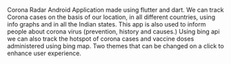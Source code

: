 Corona Radar Android Application made using flutter and dart. 
We can track Corona cases on the basis of our location, in all different countries, using info graphs and in all the Indian states. 
This app is also used to inform people about corona virus (prevention, history and causes.) 
Using bing api we can also track the hotspot of corona cases and vaccine doses administered using bing map.
Two themes that can be changed on a click to enhance user experience.

